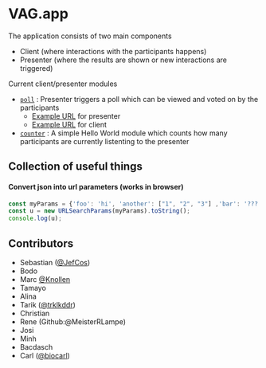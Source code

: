 # VAG.app

The application consists of two main components
- Client (where interactions with the participants happens)
- Presenter (where the results are shown or new interactions are triggered)

Current client/presenter modules
- [`poll`](src/app/poll) : Presenter triggers a poll which can be viewed and voted on by the participants
    - [Example URL](http://localhost:4200/java-2022/presenter?interaction=poll&questions=Why%20is%20the%20universe%20green%3F,%20What%20about%20the%20ocean,why%20today%3F) for presenter
    - [Example URL](http://localhost:4200/java-2022) for client
- [`counter`](src/app/counter) : A simple Hello World module which counts how many participants are currently listenting to the presenter

## Collection of useful things
#### Convert json into url parameters (works in browser)
```javascript
const myParams = {'foo': 'hi', 'another': ["1", "2", "3"] ,'bar': '???'};
const u = new URLSearchParams(myParams).toString();
console.log(u);
```



## Contributors
- Sebastian ([@JefCos](https://github.com/JefCos))
- Bodo      
- Marc	[@Knollen](https://github.com/knollen)      
- Tamayo    
- Alina     
- Tarik  ([@trklkddr](https://github.com/trklkddr))      
- Christian 
- Rene (Github:@MeisterRLampe)      
- Josi      
- Minh      
- Bacdasch  
- Carl ([@biocarl](https://github.com/biocarl))

